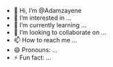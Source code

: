 - 👋 Hi, I’m @Adamzayene
- 👀 I’m interested in ...
- 🌱 I’m currently learning ...
- 💞️ I’m looking to collaborate on ...
- 📫 How to reach me ...
- 😄 Pronouns: ...
- ⚡ Fun fact: ...

<!---
Adamzayene/Adamzayene is a ✨ special ✨ repository because its `README.md` (this file) appears on your GitHub profile.
You can click the Preview link to take a look at your changes.
--->
